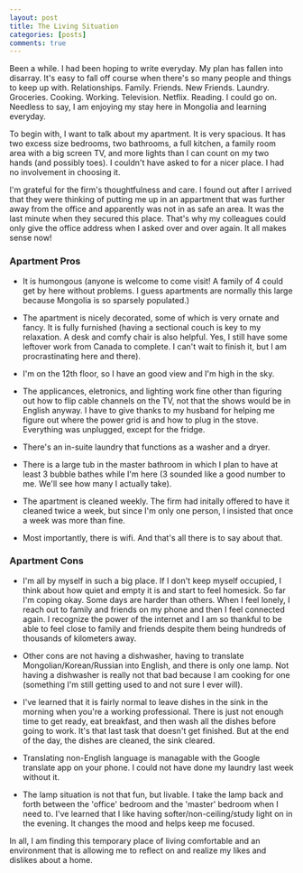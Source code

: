 ```yaml
---
layout: post
title: The Living Situation
categories: [posts]
comments: true
---
```


Been a while. I had been hoping to write everyday. My plan has fallen into disarray. It's easy to fall off course when there's so many people and things to keep up with. Relationships. Family. Friends. New Friends. Laundry. Groceries. Cooking. Working. Television. Netflix. Reading. I could go on. Needless to say, I am enjoying my stay here in Mongolia and learning everyday.

To begin with, I want to talk about my apartment. It is very spacious. It has two excess size bedrooms, two bathrooms, a full kitchen, a family room area with a big screen TV, and more lights than I can count on my two hands (and possibly toes). I couldn't have asked to for a nicer place. I had no involvement in choosing it.

I'm grateful for the firm's thoughtfulness and care. I found out after I arrived that they were thinking of putting me up in an appartment that was further away from the office and apparently was not in as safe an area. It was the last minute when they secured this place. That's why my colleagues could only give the office address when I asked over and over again. It all makes sense now!

### Apartment Pros

- It is humongous (anyone is welcome to come visit! A family of 4 could get by here without problems. I guess apartments are normally this large because Mongolia is so sparsely populated.)

- The apartment is nicely decorated, some of which is very ornate and fancy. It is fully furnished (having a sectional couch is key to my relaxation. A desk and comfy chair is also helpful. Yes, I still have some leftover work from Canada to complete. I can't wait to finish it, but I am procrastinating here and there).

- I'm on the 12th floor, so I have an good view and I'm high in the sky.

- The applicances, eletronics, and lighting work fine other than figuring out how to flip cable channels on the TV, not that the shows would be in English anyway. I have to give thanks to my husband for helping me figure out where the power grid is and how to plug in the stove. Everything was unplugged, except for the fridge.

- There's an in-suite laundry that functions as a washer and a dryer.

- There is a large tub in the master bathroom in which I plan to have at least 3 bubble bathes while I'm here (3 sounded like a good number to me. We'll see how many I actually take).

- The apartment is cleaned weekly. The firm had initally offered to have it cleaned twice a week, but since I'm only one person, I insisted that once a week was more than fine.

- Most importantly, there is wifi. And that's all there is to say about that.

### Apartment Cons

- I'm all by myself in such a big place. If I don't keep myself occupied, I think about how quiet and empty it is and start to feel homesick. So far I'm coping okay. Some days are harder than others. When I feel lonely, I reach out to family and friends on my phone and then I feel connected again. I recognize the power of the internet and I am so thankful to be able to feel close to family and friends despite them being hundreds of thousands of kilometers away.

- Other cons are not having a dishwasher, having to translate Mongolian/Korean/Russian into English, and there is only one lamp. Not having a dishwasher is really not that bad because I am cooking for one (something I'm still getting used to and not sure I ever will).

- I've learned that it is fairly normal to leave dishes in the sink in the morning when you're a working professional. There is just not enough time to get ready, eat breakfast, and then wash all the dishes before going to work. It's that last task that doesn't get finished. But at the end of the day, the dishes are cleaned, the sink cleared.

- Translating non-English language is managable with the Google translate app on your phone. I could not have done my laundry last week without it.

- The lamp situation is not that fun, but livable. I take the lamp back and forth between the 'office' bedroom and the 'master' bedroom when I need to. I've learned that I like having softer/non-ceiling/study light on in the evening. It changes the mood and helps keep me focused.

In all, I am finding this temporary place of living comfortable and an environment that is allowing me to reflect on and realize my likes and dislikes about a home.
